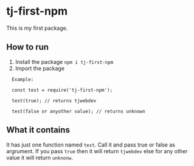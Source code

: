 # tj-first-npm

This is my first package.

## How to run

1. Install the package `npm i tj-first-npm`
2. Import the package

```
  Example: 
  
  const test = require('tj-first-npm');
  
  test(true); // returns tjwebdev
  
  test(false or anyother value); // returns unknown
```

## What it contains
It has just one function named `test`. Call it and pass true or false as argrument.
If you pass `true` then it will return `tjwebdev` else for any other value it will return `unknonw`.
